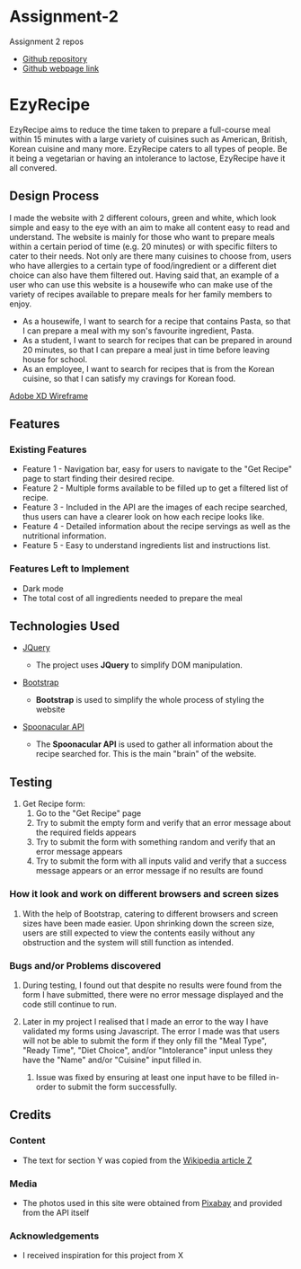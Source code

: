 # Assignment-2
Assignment 2 repos
- [Github repository](https://github.com/KangggX/Assignment-2)
- [Github webpage link](https://kangggx.github.io/Assignment-2/)

# EzyRecipe

EzyRecipe aims to reduce the time taken to prepare a full-course meal within 15 minutes with a large variety of cuisines such as 
American, British, Korean cuisine and many more. EzyRecipe caters to all types of people. Be it being a vegetarian or having an intolerance to lactose, EzyRecipe have it all convered.
 
## Design Process

I made the website with 2 different colours, green and white, which look simple and easy to the eye with an aim to make all content easy to read and understand. The website is mainly for those who want to prepare meals within a certain period of time (e.g. 20 minutes) or with specific filters to cater to their needs. Not only are there many cuisines to choose from, users who have allergies to a certain type of food/ingredient or a different diet choice can also have them filtered out. Having said that, an example of a user who can use this website is a housewife who can make use of the variety of recipes available to prepare meals for her family members to enjoy.

- As a housewife, I want to search for a recipe that contains Pasta, so that I can prepare a meal with my son's favourite ingredient, Pasta.
- As a student, I want to search for recipes that can be prepared in around 20 minutes, so that I can prepare a meal just in time before leaving house for school.
- As an employee, I want to search for recipes that is from the Korean cuisine, so that I can satisfy my cravings for Korean food.

[Adobe XD Wireframe](https://xd.adobe.com/view/471d1f6d-1b7e-4a70-9801-b3aff50f69d6-124e/)

## Features
 
### Existing Features
- Feature 1 - Navigation bar, easy for users to navigate to the "Get Recipe" page to start finding their desired recipe.
- Feature 2 - Multiple forms available to be filled up to get a filtered list of recipe.
- Feature 3 - Included in the API are the images of each recipe searched, thus users can have a clearer look on how each recipe looks like.
- Feature 4 - Detailed information about the recipe servings as well as the nutritional information.
- Feature 5 - Easy to understand ingredients list and instructions list.

### Features Left to Implement
- Dark mode
- The total cost of all ingredients needed to prepare the meal

## Technologies Used

- [JQuery](https://jquery.com)
    - The project uses **JQuery** to simplify DOM manipulation.

- [Bootstrap](https://getbootstrap.com/)
    - **Bootstrap** is used to simplify the whole process of styling the website

- [Spoonacular API](https://spoonacular.com/food-api/docs#Get-Recipe-Information)
    - The **Spoonacular API** is used to gather all information about the recipe searched for. This is the main "brain" of the website.


## Testing

1. Get Recipe form:
    1. Go to the "Get Recipe" page
    2. Try to submit the empty form and verify that an error message about the required fields appears
    3. Try to submit the form with something random and verify that an error message appears
    4. Try to submit the form with all inputs valid and verify that a success message appears or an error message if no results are found

### How it look and work on different browsers and screen sizes
1. With the help of Bootstrap, catering to different browsers and screen sizes have been made easier. Upon shrinking down the screen size, users are still expected to view the contents easily without any obstruction and the system will still function as intended.

### Bugs and/or Problems discovered
1. During testing, I found out that despite no results were found from the form I have submitted, there were no error message displayed and the code still continue to run.

2. Later in my project I realised that I made an error to the way I have validated my forms using Javascript. The error I made was that users will not be able to submit the form if they only fill the "Meal Type", "Ready Time", "Diet Choice", and/or "Intolerance" input unless they have the "Name" and/or "Cuisine" input filled in.
    1. Issue was fixed by ensuring at least one input have to be filled in-order to submit the form successfully.


## Credits

### Content
- The text for section Y was copied from the [Wikipedia article Z](https://en.wikipedia.org/wiki/Z)

### Media
- The photos used in this site were obtained from [Pixabay](https://pixabay.com) and provided from the API itself

### Acknowledgements

- I received inspiration for this project from X

